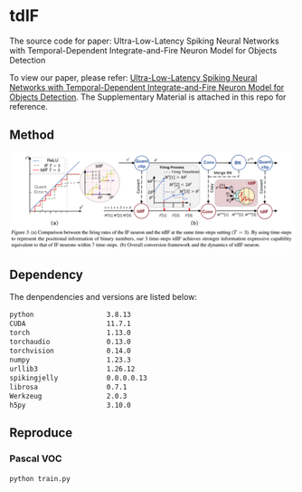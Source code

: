 # tdIF
The source code for paper: Ultra-Low-Latency Spiking Neural Networks with Temporal-Dependent Integrate-and-Fire Neuron Model for Objects Detection

To view our paper, please refer: [Ultra-Low-Latency Spiking Neural Networks with Temporal-Dependent Integrate-and-Fire Neuron Model for Objects Detection](https://arxiv.org/abs/2508.20392). The Supplementary Material is attached in this repo for reference.

## Method
![image](https://github.com/zhangcj13/tdIF/blob/main/images/overview.png)

## Dependency
The denpendencies and versions are listed below:
```
python                  3.8.13
CUDA                    11.7.1
torch                   1.13.0
torchaudio              0.13.0
torchvision             0.14.0
numpy                   1.23.3
urllib3                 1.26.12
spikingjelly            0.0.0.0.13
librosa                 0.7.1
Werkzeug                2.0.3
h5py                    3.10.0
```

## Reproduce
### Pascal VOC
```
python train.py 
```